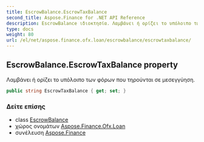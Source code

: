 ```yaml
---
title: EscrowBalance.EscrowTaxBalance
second_title: Aspose.Finance for .NET API Reference
description: EscrowBalance ιδιοκτησία. Λαμβάνει ή ορίζει το υπόλοιπο των φόρων που τηρούνται σε μεσεγγύηση.
type: docs
weight: 80
url: /el/net/aspose.finance.ofx.loan/escrowbalance/escrowtaxbalance/
---
```

## EscrowBalance.EscrowTaxBalance property

Λαμβάνει ή ορίζει το υπόλοιπο των φόρων που τηρούνται σε μεσεγγύηση.

```csharp
public string EscrowTaxBalance { get; set; }
```

### Δείτε επίσης

* class [EscrowBalance](../)
* χώρος ονομάτων [Aspose.Finance.Ofx.Loan](../../escrowbalance/)
* συνέλευση [Aspose.Finance](../../../)


